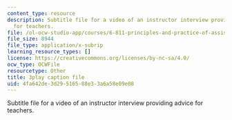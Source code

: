 ```yaml
---
content_type: resource
description: Subtitle file for a video of an instructor interview providing advice
  for teachers.
file: /ol-ocw-studio-app/courses/6-811-principles-and-practice-of-assistive-technology-fall-2014/4fa642de3d29516588e33a6a58e09e08_ZGCJabWew3A.vtt
file_size: 8944
file_type: application/x-subrip
learning_resource_types: []
license: https://creativecommons.org/licenses/by-nc-sa/4.0/
ocw_type: OCWFile
resourcetype: Other
title: 3play caption file
uid: 4fa642de-3d29-5165-88e3-3a6a58e09e08
---
```

Subtitle file for a video of an instructor interview providing advice for teachers.